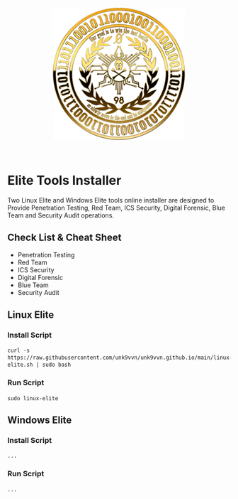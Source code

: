 <div align=center markdown="1">

![Unk9-Logo](https://raw.githubusercontent.com/unk9vvn/unk9vvn.github.io/main/logo.png)

</div>
<br>
</div>

# Elite Tools Installer
Two Linux Elite and Windows Elite tools online installer are designed to Provide Penetration Testing, Red Team, ICS Security, Digital Forensic, Blue Team and Security Audit operations.

## Check List & Cheat Sheet
* Penetration Testing
* Red Team
* ICS Security
* Digital Forensic
* Blue Team
* Security Audit

## Linux Elite

### Install Script
```
curl -s https://raw.githubusercontent.com/unk9vvn/unk9vvn.github.io/main/linux-elite.sh | sudo bash
```
### Run Script
```
sudo linux-elite
```
## Windows Elite

### Install Script
```
...
```
### Run Script
```
...

